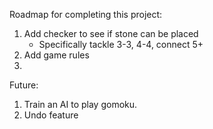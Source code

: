 Roadmap for completing this project:
1. Add checker to see if stone can be placed
    - Specifically tackle 3-3, 4-4, connect 5+
2. Add game rules
3. 

Future:
1. Train an AI to play gomoku.
2. Undo feature